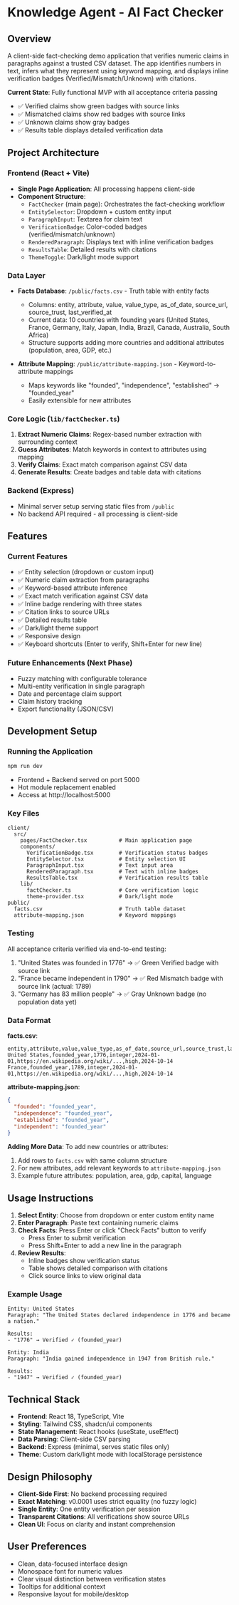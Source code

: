 # Knowledge Agent - AI Fact Checker

## Overview
A client-side fact-checking demo application that verifies numeric claims in paragraphs against a trusted CSV dataset. The app identifies numbers in text, infers what they represent using keyword mapping, and displays inline verification badges (Verified/Mismatch/Unknown) with citations.

**Current State**: Fully functional MVP with all acceptance criteria passing
- ✅ Verified claims show green badges with source links
- ✅ Mismatched claims show red badges with source links  
- ✅ Unknown claims show gray badges
- ✅ Results table displays detailed verification data

## Project Architecture

### Frontend (React + Vite)
- **Single Page Application**: All processing happens client-side
- **Component Structure**:
  - `FactChecker` (main page): Orchestrates the fact-checking workflow
  - `EntitySelector`: Dropdown + custom entity input
  - `ParagraphInput`: Textarea for claim text
  - `VerificationBadge`: Color-coded badges (verified/mismatch/unknown)
  - `RenderedParagraph`: Displays text with inline verification badges
  - `ResultsTable`: Detailed results with citations
  - `ThemeToggle`: Dark/light mode support

### Data Layer
- **Facts Database**: `/public/facts.csv` - Truth table with entity facts
  - Columns: entity, attribute, value, value_type, as_of_date, source_url, source_trust, last_verified_at
  - Current data: 10 countries with founding years (United States, France, Germany, Italy, Japan, India, Brazil, Canada, Australia, South Africa)
  - Structure supports adding more countries and additional attributes (population, area, GDP, etc.)
  
- **Attribute Mapping**: `/public/attribute-mapping.json` - Keyword-to-attribute mappings
  - Maps keywords like "founded", "independence", "established" → "founded_year"
  - Easily extensible for new attributes

### Core Logic (`lib/factChecker.ts`)
1. **Extract Numeric Claims**: Regex-based number extraction with surrounding context
2. **Guess Attributes**: Match keywords in context to attributes using mapping
3. **Verify Claims**: Exact match comparison against CSV data
4. **Generate Results**: Create badges and table data with citations

### Backend (Express)
- Minimal server setup serving static files from `/public`
- No backend API required - all processing is client-side

## Features

### Current Features
- ✅ Entity selection (dropdown or custom input)
- ✅ Numeric claim extraction from paragraphs
- ✅ Keyword-based attribute inference
- ✅ Exact match verification against CSV data
- ✅ Inline badge rendering with three states
- ✅ Citation links to source URLs
- ✅ Detailed results table
- ✅ Dark/light theme support
- ✅ Responsive design
- ✅ Keyboard shortcuts (Enter to verify, Shift+Enter for new line)

### Future Enhancements (Next Phase)
- Fuzzy matching with configurable tolerance
- Multi-entity verification in single paragraph
- Date and percentage claim support
- Claim history tracking
- Export functionality (JSON/CSV)

## Development Setup

### Running the Application
```bash
npm run dev
```
- Frontend + Backend served on port 5000
- Hot module replacement enabled
- Access at http://localhost:5000

### Key Files
```
client/
  src/
    pages/FactChecker.tsx          # Main application page
    components/
      VerificationBadge.tsx        # Verification status badges
      EntitySelector.tsx           # Entity selection UI
      ParagraphInput.tsx           # Text input area
      RenderedParagraph.tsx        # Text with inline badges
      ResultsTable.tsx             # Verification results table
    lib/
      factChecker.ts               # Core verification logic
      theme-provider.tsx           # Dark/light mode
public/
  facts.csv                        # Truth table dataset
  attribute-mapping.json           # Keyword mappings
```

### Testing
All acceptance criteria verified via end-to-end testing:
1. "United States was founded in 1776" → ✅ Green Verified badge with source link
2. "France became independent in 1790" → ✅ Red Mismatch badge with source link (actual: 1789)
3. "Germany has 83 million people" → ✅ Gray Unknown badge (no population data yet)

### Data Format

**facts.csv**:
```csv
entity,attribute,value,value_type,as_of_date,source_url,source_trust,last_verified_at
United States,founded_year,1776,integer,2024-01-01,https://en.wikipedia.org/wiki/...,high,2024-10-14
France,founded_year,1789,integer,2024-01-01,https://en.wikipedia.org/wiki/...,high,2024-10-14
```

**attribute-mapping.json**:
```json
{
  "founded": "founded_year",
  "independence": "founded_year",
  "established": "founded_year",
  "independent": "founded_year"
}
```

**Adding More Data**:
To add new countries or attributes:
1. Add rows to `facts.csv` with same column structure
2. For new attributes, add relevant keywords to `attribute-mapping.json`
3. Example future attributes: population, area, gdp, capital, language

## Usage Instructions

1. **Select Entity**: Choose from dropdown or enter custom entity name
2. **Enter Paragraph**: Paste text containing numeric claims
3. **Check Facts**: Press Enter or click "Check Facts" button to verify
   - Press Enter to submit verification
   - Press Shift+Enter to add a new line in the paragraph
4. **Review Results**: 
   - Inline badges show verification status
   - Table shows detailed comparison with citations
   - Click source links to view original data

### Example Usage
```
Entity: United States
Paragraph: "The United States declared independence in 1776 and became a nation."

Results:
- "1776" → Verified ✓ (founded_year)
```

```
Entity: India
Paragraph: "India gained independence in 1947 from British rule."

Results:
- "1947" → Verified ✓ (founded_year)
```

## Technical Stack
- **Frontend**: React 18, TypeScript, Vite
- **Styling**: Tailwind CSS, shadcn/ui components
- **State Management**: React hooks (useState, useEffect)
- **Data Parsing**: Client-side CSV parsing
- **Backend**: Express (minimal, serves static files only)
- **Theme**: Custom dark/light mode with localStorage persistence

## Design Philosophy
- **Client-Side First**: No backend processing required
- **Exact Matching**: v0.0001 uses strict equality (no fuzzy logic)
- **Single Entity**: One entity verification per session
- **Transparent Citations**: All verifications show source URLs
- **Clean UI**: Focus on clarity and instant comprehension

## User Preferences
- Clean, data-focused interface design
- Monospace font for numeric values
- Clear visual distinction between verification states
- Tooltips for additional context
- Responsive layout for mobile/desktop